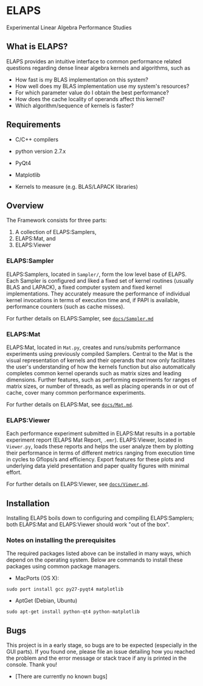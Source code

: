 ELAPS
=====

Experimental Linear Algebra Performance Studies

What is ELAPS?
--------------

ELAPS provides an intuitive interface to common performance related questions
regarding dense linear algebra kernels and algorithms, such as
* How fast is my BLAS implementation on this system?
* How well does my BLAS implementation use my system's resources?
* For which parameter value do I obtain the best performance?
* How does the cache locality of operands affect this kernel?
* Which algorithm/sequence of kernels is faster?

Requirements
------------

* C/C++ compilers
* python version 2.7.x
* PyQt4
* Matplotlib

* Kernels to measure (e.g. BLAS/LAPACK libraries)


Overview
--------

The Framework consists for three parts:

1. A collection of ELAPS:Samplers, 
2. ELAPS:Mat, and
3. ELAPS:Viewer

### ELAPS:Sampler
ELAPS:Samplers, located in `Sampler/`, form the low level base of ELAPS.  Each
Sampler is configured and liked a fixed set of kernel routines (usually BLAS
and LAPACK), a fixed computer system  and fixed kernel implementations.  They
accurately measure the performance of individual kernel invocations in terms of
execution time and, if PAPI is available, performance counters (such as cache
misses).

For further details on ELAPS:Sampler, see [`docs/Sampler.md`](docs/Sampler.md)

### ELAPS:Mat
ELAPS:Mat, located in `Mat.py`, creates and runs/submits performance
experiments using previously compiled Samplers.  Central to the Mat is the
visual representation of kernels and their operands that now only facilitates
the user's understanding of how the kernels function but also automatically
completes common kernel operands such as matrix sizes and leading dimensions.
Further features, such as performing experiments for ranges of matrix sizes, or
number of threads, as well as placing operands in or out of cache, cover many
common performance experiments.

For further details on ELAPS:Mat, see [`docs/Mat.md`](docs/Mat.md).

### ELAPS:Viewer
Each performance experiment submitted in ELAPS:Mat results in a portable
experiment report (ELAPS Mat Report, `.emr`).  ELAPS:Viewer, located in
`Viewer.py`, loads these reports and helps the user analyze them by plotting
their performance in terms of different metrics ranging from execution time in
cycles to Gflops/s and efficiency.  Export features for these plots and
underlying data yield presentation and paper quality figures with minimal
effort.

For further details on ELAPS:Viewer, see [`docs/Viewer.md`](docs/Viewer.md).


Installation
------------

Installing ELAPS boils down to configuring and compiling ELAPS:Samplers; both
ELAPS:Mat and ELAPS:Viewer should work "out of the box".

### Notes on installing the prerequisites
The required packages listed above can be installed in many ways, which depend
on the operating system.  Below are commands to install these packages using
common package managers.

* MacPorts (OS X):

```
sudo port install gcc py27-pyqt4 matplotlib
```

* AptGet (Debian, Ubuntu)

```
sudo apt-get install python-qt4 python-matplotlib
```


Bugs
----

This project is in a early stage, so bugs are to be expected (especially in the
GUI parts).  If you found one, please file an issue detailing how you reached
the problem and the error message or stack trace if any is printed in the
console.  Thank you!

* [There are currently no known bugs]
